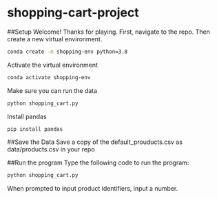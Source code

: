 # shopping-cart-project
##Setup
Welcome! Thanks for playing. First, navigate to the repo. Then create a new virtual environment.
```sh
conda create -n shopping-env python=3.8
```

Activate the virtual environment
```sh
conda activate shopping-env
````

Make sure you can run the data
```sh
python shopping_cart.py
```

Install pandas
```sh
pip install pandas
```

##Save the Data
Save a copy of the default_prouducts.csv as data/products.csv in your repo

##Run the program
Type the following code to run the program:
```sh
python shopping_cart.py
```

When prompted to input product identifiers, input a number.